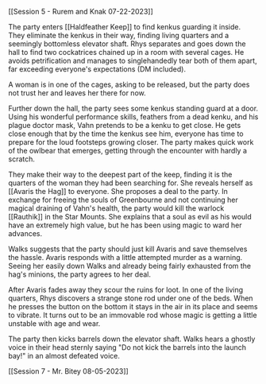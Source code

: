 [[Session 5 - Rurem and Knak 07-22-2023]]

The party enters [[Haldfeather Keep]] to find kenkus guarding it inside. They eliminate the kenkus in their way, finding living quarters and a seemingly bottomless elevator shaft. Rhys separates and goes down the hall to find two cockatrices chained up in a room with several cages. He avoids petrification and manages to singlehandedly tear both of them apart, far exceeding everyone's expectations (DM included).

A woman is in one of the cages, asking to be released, but the party does not trust her and leaves her there for now.

Further down the hall, the party sees some kenkus standing guard at a door. Using his wonderful performance skills, feathers from a dead kenku, and his plague doctor mask, Vahn pretends to be a kenku to get close. He gets close enough that by the time the kenkus see him, everyone has time to prepare for the loud footsteps growing closer. The party makes quick work of the owlbear that emerges, getting through the encounter with hardly a scratch. 

They make their way to the deepest part of the keep, finding it is the quarters of the woman they had been searching for. She reveals herself as [[Avaris the Hag]] to everyone. She proposes a deal to the party. In exchange for freeing the souls of Greenbourne and not continuing her magical draining of Vahn's health, the party would kill the warlock [[Rauthik]] in the Star Mounts. She explains that a soul as evil as his would have an extremely high value, but he has been using magic to ward her advances.

Walks suggests that the party should just kill Avaris and save themselves the hassle. Avaris responds with a little attempted murder as a warning. Seeing her easily down Walks and already being fairly exhausted from the hag's minions, the party agrees to her deal.

After Avaris fades away they scour the ruins for loot. In one of the living quarters, Rhys discovers a strange stone rod under one of the beds. When he presses the button on the bottom it stays in the air in its place and seems to vibrate. It turns out to be an immovable rod whose magic is getting a little unstable with age and wear. 

The party then kicks barrels down the elevator shaft. Walks hears a ghostly voice in their head sternly saying "Do not kick the barrels into the launch bay!" in an almost defeated voice.

[[Session 7 - Mr. Bitey 08-05-2023]]